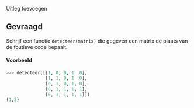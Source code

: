 Uitleg toevoegen

## Gevraagd
Schrijf een functie `detecteer(matrix)` die gegeven een matrix de plaats van de foutieve code bepaalt.

#### Voorbeeld

```python
>>> detecteer([[1, 0, 0, 1 ,0],
               [1, 1, 0, 1 ,0],
               [0, 1, 0, 1, 0],
               [0, 1, 1, 1, 1],
               [0, 1, 1, 1, 1]])
(1,3)
```